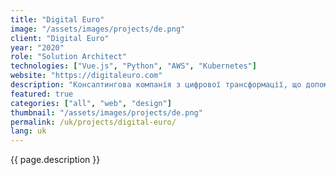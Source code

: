 ```yaml
---
title: "Digital Euro"
image: "/assets/images/projects/de.png"
client: "Digital Euro"
year: "2020"
role: "Solution Architect"
technologies: ["Vue.js", "Python", "AWS", "Kubernetes"]
website: "https://digitaleuro.com"
description: "Консалтингова компанія з цифрової трансформації, що допомагає бізнесу модернізувати операції за допомогою інноваційних технологічних рішень."
featured: true
categories: ["all", "web", "design"]
thumbnail: "/assets/images/projects/de.png"
permalink: /uk/projects/digital-euro/
lang: uk
---
```


{{ page.description }}